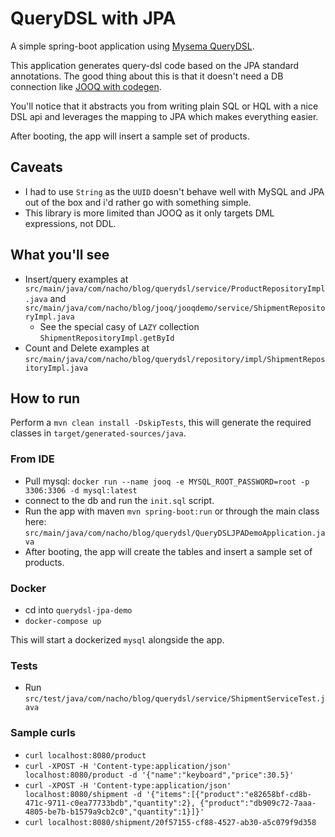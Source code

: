 # QueryDSL with JPA

A simple spring-boot application using [Mysema QueryDSL](http://www.querydsl.com/).

This application generates query-dsl code based on the JPA standard annotations.
The good thing about this is that it doesn't need a DB connection like [JOOQ with codegen](https://github.com/nacho270/db-libraries-demos/tree/master/jooq-with-codegen-demo).

You'll notice that it abstracts you from writing plain SQL or HQL with a nice DSL api and leverages the mapping to JPA which makes everything easier.

After booting, the app will insert a sample set of products.

## Caveats

- I had to use `String` as the `UUID` doesn't behave well with MySQL and JPA out of the box and i'd rather go with something simple.
- This library is more limited than JOOQ as it only targets DML expressions, not DDL.

## What you'll see

- Insert/query examples at `src/main/java/com/nacho/blog/querydsl/service/ProductRepositoryImpl.java` and `src/main/java/com/nacho/blog/jooq/jooqdemo/service/ShipmentRepositoryImpl.java`
	- See the special casy of `LAZY` collection `ShipmentRepositoryImpl.getById`
- Count and Delete examples at `src/main/java/com/nacho/blog/querydsl/repository/impl/ShipmentRepositoryImpl.java`

## How to run

Perform a `mvn clean install -DskipTests`, this will generate the required classes in `target/generated-sources/java`.

### From IDE
- Pull mysql: `docker run --name jooq -e MYSQL_ROOT_PASSWORD=root -p 3306:3306 -d mysql:latest`
- connect to the db and run the `init.sql` script.
- Run the app with maven `mvn spring-boot:run` or through the main class here: `src/main/java/com/nacho/blog/querydsl/QueryDSLJPADemoApplication.java`
- After booting, the app will create the tables and insert a sample set of products.

### Docker

- cd into `querydsl-jpa-demo`
- `docker-compose up`

This will start a dockerized `mysql` alongside the app.

### Tests

- Run `src/test/java/com/nacho/blog/querydsl/service/ShipmentServiceTest.java`


### Sample curls

- `curl localhost:8080/product`
- `curl -XPOST -H 'Content-type:application/json' localhost:8080/product -d '{"name":"keyboard","price":30.5}'`
- `curl -XPOST -H 'Content-type:application/json' localhost:8080/shipment -d '{"items":[{"product":"e82658bf-cd8b-471c-9711-c0ea77733bdb","quantity":2}, {"product":"db909c72-7aaa-4805-be7b-b1579a9cb2c0","quantity":1}]}'`
- `curl localhost:8080/shipment/20f57155-cf88-4527-ab30-a5c079f9d358`
